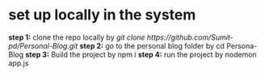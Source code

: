 <h1> set up locally in the system </h1>
<b>step 1:</b> clone the repo locally by <i> git clone https://github.com/Sumit-pd/Personal-Blog.git </i>
<b>step 2:</b> go to the personal blog folder by cd Persona-Blog
<b>step 3:</b> Build the project by npm i 
<b>step 4:</b> run the project by nodemon app.js
